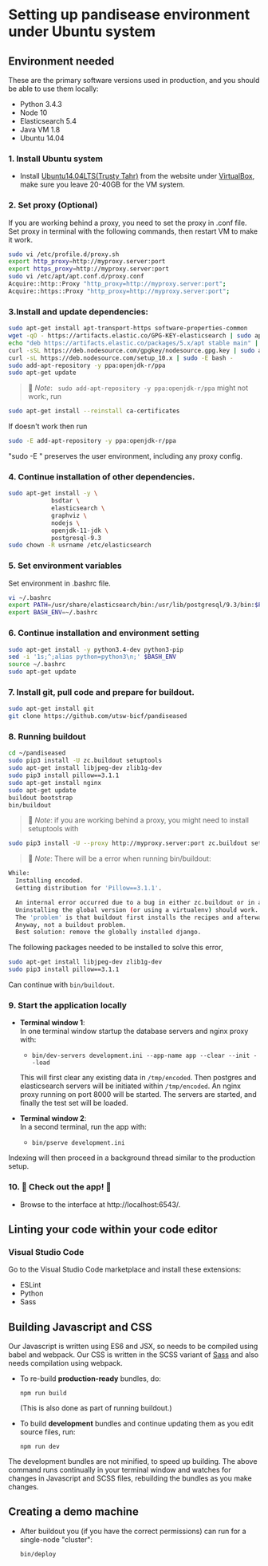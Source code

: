 # Setting up pandisease environment under Ubuntu system 

## Environment needed

These are the primary software versions used in production, and you should be able to use them locally:
- Python 3.4.3
- Node 10
- Elasticsearch 5.4 
- Java VM 1.8
- Ubuntu 14.04


### **1. Install Ubuntu system**
- Install [Ubuntu14.04LTS(Trusty Tahr)](http://releases.ubuntu.com/14.04/) from the website under [VirtualBox](https://www.virtualbox.org/), make sure you leave 20-40GB for the VM system.
  
### **2. Set proxy (Optional)**
If you are working behind a proxy, you need to set the proxy in .conf file. Set proxy in terminal with the following commands, then restart VM to make it work.
```bash
sudo vi /etc/profile.d/proxy.sh
export http_proxy=http://myproxy.server:port
export https_proxy=http://myproxy.server:port
sudo vi /etc/apt/apt.conf.d/proxy.conf
Acquire::http::Proxy "http_proxy=http://myproxy.server:port";
Acquire::https::Proxy "http_proxy=http://myproxy.server:port";
```

### **3.Install and update dependencies:**
```bash
sudo apt-get install apt-transport-https software-properties-common
wget -qO - https://artifacts.elastic.co/GPG-KEY-elasticsearch | sudo apt-key add -
echo "deb https://artifacts.elastic.co/packages/5.x/apt stable main" | sudo tee -a /etc/apt/sources.list.d/elastic-6.x.list
curl -sSL https://deb.nodesource.com/gpgkey/nodesource.gpg.key | sudo apt-key add -
curl -sL https://deb.nodesource.com/setup_10.x | sudo -E bash -
sudo add-apt-repository -y ppa:openjdk-r/ppa
sudo apt-get update
```
>:stop_sign: _Note_: ```
sudo add-apt-repository -y ppa:openjdk-r/ppa``` might not work:, run
```bash
sudo apt-get install --reinstall ca-certificates
``` 
If doesn't work then run
```bash
sudo -E add-apt-repository -y ppa:openjdk-r/ppa
```
"sudo -E " preserves the user environment, including any proxy config.

### **4. Continue installation of other dependencies.**
```bash
sudo apt-get install -y \
            bsdtar \
            elasticsearch \
            graphviz \
            nodejs \
            openjdk-11-jdk \
            postgresql-9.3
sudo chown -R usrname /etc/elasticsearch
```
### **5. Set environment variables**
Set environment in .bashrc file.
```bash
vi ~/.bashrc
export PATH=/usr/share/elasticsearch/bin:/usr/lib/postgresql/9.3/bin:$PATH
export BASH_ENV=~/.bashrc
```
### **6. Continue installation and environment setting**
```bash
sudo apt-get install -y python3.4-dev python3-pip
sed -i '1s;^;alias python=python3\n;' $BASH_ENV
source ~/.bashrc
sudo apt-get update
```
### **7. Install git, pull code and prepare for buildout.**
```bash
sudo apt-get install git
git clone https://github.com/utsw-bicf/pandiseased 
```
### **8. Running buildout**
```bash
cd ~/pandiseased
sudo pip3 install -U zc.buildout setuptools
sudo apt-get install libjpeg-dev zlib1g-dev
sudo pip3 install pillow==3.1.1
sudo apt-get install nginx
sudo apt-get update
buildout bootstrap
bin/buildout
```
>:stop_sign: _Note_: if you are working behind a proxy, you might need to install setuptools with 
```bash
sudo pip3 install -U --proxy http://myproxy.server:port zc.buildout setuptools
```

>:stop_sign: _Note_: There will be a error when running bin/buildout:
```bash
While:
  Installing encoded.
  Getting distribution for 'Pillow==3.1.1'.

  An internal error occurred due to a bug in either zc.buildout or in a recipe being used:
  Uninstalling the global version (or using a virtualenv) should work.
  The 'problem' is that buildout first installs the recipes and afterwards it installs all the other dependencies. The second step has no problem with globally installed packages, but the recipe-installing step does. And djangorecipe has a direct dependency on django (to make sure it is installed)...
  Anyway, not a buildout problem.
  Best solution: remove the globally installed django.
```
The following packages needed to be installed to solve this error,
```bash
sudo apt-get install libjpeg-dev zlib1g-dev
sudo pip3 install pillow==3.1.1
```
Can continue with `bin/buildout`.
### **9. Start the application locally**
- **Terminal window 1**:  
  In one terminal window startup the database servers and nginx proxy with:

  - `bin/dev-servers development.ini --app-name app --clear --init --load`

  This will first clear any existing data in `/tmp/encoded`.
  Then postgres and elasticsearch servers will be initiated within `/tmp/encoded`.
  An nginx proxy running on port 8000 will be started.
  The servers are started, and finally the test set will be loaded.

- **Terminal window 2**:  
  In a second terminal, run the app with:

  - `bin/pserve development.ini`

Indexing will then proceed in a background thread similar to the production setup.

### **10. :tada: Check out the app! :tada:**
- Browse to the interface at http://localhost:6543/.

## Linting your code within your code editor
### Visual Studio Code

Go to the Visual Studio Code marketplace and install these extensions:

 - ESLint
 - Python
 - Sass

## Building Javascript and CSS

Our Javascript is written using ES6 and JSX, so needs to be compiled using babel and webpack. Our CSS is written in the SCSS variant of [Sass](http://sass-lang.com/) and also needs compilation using webpack.

- To re-build **production-ready** bundles, do:

  `npm run build`

  (This is also done as part of running buildout.)

- To build **development** bundles and continue updating them as you edit source files, run:

  `npm run dev`

The development bundles are not minified, to speed up building. The above command runs continually in your terminal window and watches for changes in Javascript and SCSS files, rebuilding the bundles as you make changes.
## Creating a demo machine


- After buildout you (if you have the correct permissions) can run for a single-node "cluster":

  `bin/deploy`
